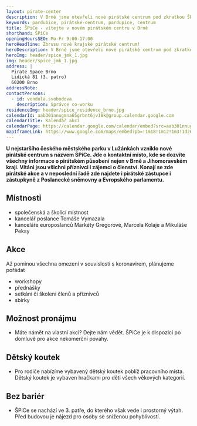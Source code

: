 ```yaml
---
layout: pirate-center
description: V Brně jsme otevřeli nové pirátské centrum pod zkratkou ŠPiCe. Centrum nabídne akce všeho druhu, cowork a dětský koutek.
keywords: pardubice, pirátské-centrum, pardupice, centrum
title: ŠPiCe - vítejte v novém pirátském centru v Brně
shorthand: ŠPiCe
openingHoursSEO: Mo-Fr 9:00-17:00
heroHeadline: Zbrusu nové krajské pirátské centrum!
heroDescription: V Brně jsme otevřeli nové pirátské centrum pod zkratkou ŠPiCe.
heroImg: header/spice_jmk_1.jpg
img: header/spice_jmk_1.jpg
address: |
  Pirate Space Brno
  Lidická 81 (3. patro)
  60200 Brno
addressNote:
contactPersons:
  - id: vendula.svobodova
    description: Správce co-worku
residenceImg: header/spice_residence_brno.jpg
calendarId: aab301nnugmna65grbnt6jv18k@group.calendar.google.com
calendarTitle: Kalendář akcí
calendarPage: https://calendar.google.com/calendar/embed?src=aab301nnugmna65grbnt6jv18k%40group.calendar.google.com&ctz=Europe%2FPrague
mapIframeLink: https://www.google.com/maps/embed?pb=!1m18!1m12!1m3!1d2606.652223128082!2d16.602135678777746!3d49.20715664427058!2m3!1f0!2f0!3f0!3m2!1i1024!2i768!4f13.1!3m3!1m2!1s0x47129469d89006e1%3A0x1f3fd82016dcb4b0!2sLidick%C3%A1%2081%2C%20602%2000%20Brno-st%C5%99ed!5e0!3m2!1sen!2scz!4v1617122554744!5m2!1sen!2scz
---
```


**U nejstaršího českého městského parku v Lužánkách vzniklo nové pirátské centrum s názvem ŠPiCe. Jde o kontaktní místo, kde se dozvíte všechny informace o pirátském působení nejen v Brně a Jihomoravském kraji. Vítáni jsou všichni příznivci i zájemci o členství. Konají se zde pirátské akce a v neposlední řadě zde najdete i pirátské zástupce i zástupkyně z Poslanecké sněmovny a Evropského parlamentu.**

## Místnosti

- společenská a školící místnost
- kancelář poslance Tomáše Vymazala
- kanceláře europoslanců Markéty Gregorové, Marcela Kolaje a Mikuláše Peksy

## Akce

Až pominou všechna omezení v souvislosti s koronavirem, plánujeme pořádat

- workshopy
- přednášky
- setkání či školení členů a příznivců
- sbírky

## Možnost pronájmu

- Máte námět na vlastní akci? Dejte nám vědět. ŠPiCe je k dispozici po domluvě pro akce nekomerční povahy.

## Dětský koutek

- Pro rodiče nabízíme vybavený dětský koutek poblíž pracovního místa. Dětský koutek je vybaven hračkami pro děti všech věkových kategorií.

## Bez bariér

- ŠPiCe se nachází ve 3. patře, do kterého však vede i prostorný výtah. Před budovou je nájezd pro osoby se sníženou pohyblivostí.
